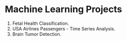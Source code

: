 # Machine Learning Projects

  1. Fetal Health Classification.
  2. USA Airlines Passengers - Time Series Analysis.
  3. Brain Tumor Detection.

